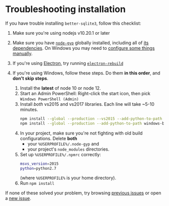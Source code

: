 # Troubleshooting installation

If you have trouble installing `better-sqlite3`, follow this checklist:

1. Make sure you're using nodejs v10.20.1 or later

2. Make sure you have [`node-gyp`](https://github.com/nodejs/node-gyp#installation) globally installed, including all of [its dependencies](https://github.com/nodejs/node-gyp#on-unix). On Windows you may need to [configure some things manually](https://github.com/nodejs/node-gyp#on-windows).

3. If you're using [Electron](https://github.com/electron/electron), try running [`electron-rebuild`](https://www.npmjs.com/package/electron-rebuild)

4. If you're using Windows, follow these steps. Do them **in this order**, and **don't skip steps**.

    1. Install the **latest** of node 10 or node 12.
    2. Start an Admin PowerShell: Right-click the start icon, then pick `Windows PowerShell (Admin)`
    3. Install *both* vs2015 and vs2017 libraries. Each line will take ~5-10 minutes.
       ```sh
       npm install --global --production --vs2015 --add-python-to-path windows-build-tools
       npm install --global --production --add-python-to-path windows-build-tools node-gyp
       ```
    4. In your project, make sure you're not fighting with old build configurations. Delete **both**
       * your `%USERPROFILE%/.node-gyp` and
       * your project's `node_modules` directories.
    5. Set up `%USERPROFILE%/.npmrc` correctly:
       ```sh
       msvs_version=2015
       python=python2.7
       ```
       (where `%USERPROFILE%` is your home directory).
    6. Run `npm install`

If none of these solved your problem, try browsing [previous issues](https://github.com/JoshuaWise/better-sqlite3/issues?q=is%3Aissue) or open a [new issue](https://github.com/JoshuaWise/better-sqlite3/issues/new).
